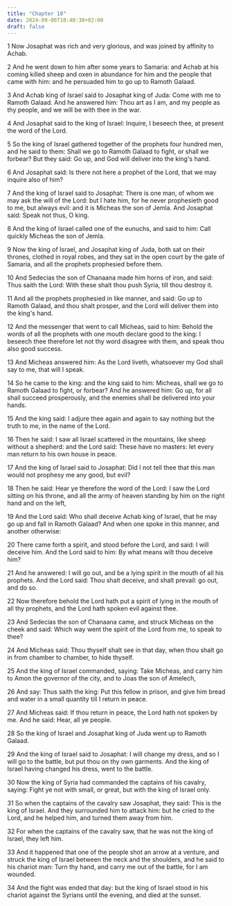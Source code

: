 ```yaml
---
title: "Chapter 18"
date: 2024-09-06T18:40:38+02:00
draft: false
---
```




1 Now Josaphat was rich and very glorious, and was joined by affinity to Achab.

2 And he went down to him after some years to Samaria: and Achab at his coming killed sheep and oxen in abundance for him and the people that came with him: and he persuaded him to go up to Ramoth Galaad.

3 And Achab king of Israel said to Josaphat king of Juda: Come with me to Ramoth Galaad. And he answered him: Thou art as I am, and my people as thy people, and we will be with thee in the war.

4 And Josaphat said to the king of Israel: Inquire, I beseech thee, at present the word of the Lord.

5 So the king of Israel gathered together of the prophets four hundred men, and he said to them: Shall we go to Ramoth Galaad to fight, or shall we forbear? But they said: Go up, and God will deliver into the king's hand.

6 And Josaphat said: Is there not here a prophet of the Lord, that we may inquire also of him?

7 And the king of Israel said to Josaphat: There is one man, of whom we may ask the will of the Lord: but I hate him, for he never prophesieth good to me, but always evil: and it is Micheas the son of Jemla. And Josaphat said: Speak not thus, O king.

8 And the king of Israel called one of the eunuchs, and said to him: Call quickly Micheas the son of Jemla.

9 Now the king of Israel, and Josaphat king of Juda, both sat on their thrones, clothed in royal robes, and they sat in the open court by the gate of Samaria, and all the prophets prophesied before them.

10 And Sedecias the son of Chanaana made him horns of iron, and said: Thus saith the Lord: With these shalt thou push Syria, till thou destroy it.

11 And all the prophets prophesied in like manner, and said: Go up to Ramoth Galaad, and thou shalt prosper, and the Lord will deliver them into the king's hand.

12 And the messenger that went to call Micheas, said to him: Behold the words of all the prophets with one mouth declare good to the king: I beseech thee therefore let not thy word disagree with them, and speak thou also good success.

13 And Micheas answered him: As the Lord liveth, whatsoever my God shall say to me, that will I speak.

14 So he came to the king: and the king said to him: Micheas, shall we go to Ramoth Galaad to fight, or forbear? And he answered him: Go up, for all shall succeed prosperously, and the enemies shall be delivered into your hands.

15 And the king said: I adjure thee again and again to say nothing but the truth to me, in the name of the Lord.

16 Then he said: I saw all Israel scattered in the mountains, like sheep without a shepherd: and the Lord said: These have no masters: let every man return to his own house in peace.

17 And the king of Israel said to Josaphat: Did I not tell thee that this man would not prophesy me any good, but evil?

18 Then he said: Hear ye therefore the word of the Lord: I saw the Lord sitting on his throne, and all the army of heaven standing by him on the right hand and on the left,

19 And the Lord said: Who shall deceive Achab king of Israel, that he may go up and fall in Ramoth Galaad? And when one spoke in this manner, and another otherwise:

20 There came forth a spirit, and stood before the Lord, and said: I will deceive him. And the Lord said to him: By what means wilt thou deceive him?

21 And he answered: I will go out, and be a lying spirit in the mouth of all his prophets. And the Lord said: Thou shalt deceive, and shalt prevail: go out, and do so.

22 Now therefore behold the Lord hath put a spirit of lying in the mouth of all thy prophets, and the Lord hath spoken evil against thee.

23 And Sedecias the son of Chanaana came, and struck Micheas on the cheek and said: Which way went the spirit of the Lord from me, to speak to thee?

24 And Micheas said: Thou thyself shalt see in that day, when thou shalt go in from chamber to chamber, to hide thyself.

25 And the king of Israel commanded, saying: Take Micheas, and carry him to Amon the governor of the city, and to Joas the son of Amelech,

26 And say: Thus saith the king: Put this fellow in prison, and give him bread and water in a small quantity till I return in peace.

27 And Micheas said: If thou return in peace, the Lord hath not spoken by me. And he said: Hear, all ye people.

28 So the king of Israel and Josaphat king of Juda went up to Ramoth Galaad.

29 And the king of Israel said to Josaphat: I will change my dress, and so I will go to the battle, but put thou on thy own garments. And the king of Israel having changed his dress, went to the battle.

30 Now the king of Syria had commanded the captains of his cavalry, saying: Fight ye not with small, or great, but with the king of Israel only.

31 So when the captains of the cavalry saw Josaphat, they said: This is the king of Israel. And they surrounded him to attack him: but he cried to the Lord, and he helped him, and turned them away from him.

32 For when the captains of the cavalry saw, that he was not the king of Israel, they left him.

33 And it happened that one of the people shot an arrow at a venture, and struck the king of Israel between the neck and the shoulders, and he said to his chariot man: Turn thy hand, and carry me out of the battle, for I am wounded.

34 And the fight was ended that day: but the king of Israel stood in his chariot against the Syrians until the evening, and died at the sunset.


